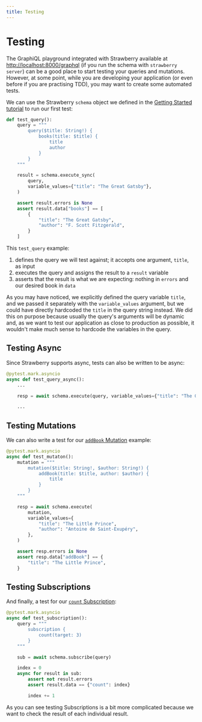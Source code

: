 ```yaml
---
title: Testing
---
```


# Testing

The GraphiQL playground integrated with Strawberry available at
[http://localhost:8000/graphql](http://localhost:8000/graphql) (if you run the schema
with `strawberry server`) can be a good place to start testing your queries and
mutations. However, at some point, while you are developing your application (or even
before if you are practising TDD), you may want to create some automated tests.

We can use the Strawberry `schema` object we defined in the
[Getting Started tutorial](docs/index.md#step-5-create-our-schema-and-run-it) to run our
first test:

```python
def test_query():
    query = """
    	query($title: String!) {
            books(title: $title) {
                title
                author
            }
        }
    """

    result = schema.execute_sync(
        query,
        variable_values={"title": "The Great Gatsby"},
    )

    assert result.errors is None
    assert result.data["books"] == [
        {
            "title": "The Great Gatsby",
            "author": "F. Scott Fitzgerald",
        }
    ]
```

This `test_query` example:

1. defines the query we will test against; it accepts one argument, `title`, as input
2. executes the query and assigns the result to a `result` variable
3. asserts that the result is what we are expecting: nothing in `errors` and our desired
   book in `data`

As you may have noticed, we explicitly defined the query variable `title`, and we passed
it separately with the `variable_values` argument, but we could have directly hardcoded
the `title` in the query string instead. We did this on purpose because usually the
query's arguments will be dynamic and, as we want to test our application as close to
production as possible, it wouldn't make much sense to hardcode the variables in the
query.

## Testing Async

Since Strawberry supports async, tests can also be written to be async:

```python
@pytest.mark.asyncio
async def test_query_async():
    ...

    resp = await schema.execute(query, variable_values={"title": "The Great Gatsby"})

    ...
```

## Testing Mutations

We can also write a test for our [`addBook` Mutation](docs/general/mutations.md)
example:

```python
@pytest.mark.asyncio
async def test_mutaton():
    mutation = """
        mutation($title: String!, $author: String!) {
            addBook(title: $title, author: $author) {
                title
            }
        }
    """

    resp = await schema.execute(
        mutation,
        variable_values={
            "title": "The Little Prince",
            "author": "Antoine de Saint-Exupéry",
        },
    )

    assert resp.errors is None
    assert resp.data["addBook"] == {
        "title": "The Little Prince",
    }
```

## Testing Subscriptions

And finally, a test for our [`count` Subscription](docs/general/subscriptions.md):

```python
@pytest.mark.asyncio
async def test_subscription():
    query = """
    	subscription {
        	count(target: 3)
    	}
    """

    sub = await schema.subscribe(query)

    index = 0
    async for result in sub:
        assert not result.errors
        assert result.data == {"count": index}

        index += 1
```

As you can see testing Subscriptions is a bit more complicated because we want to check
the result of each individual result.
